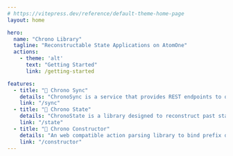 ```yaml
---
# https://vitepress.dev/reference/default-theme-home-page
layout: home

hero:
  name: "Chrono Library"
  tagline: "Reconstructable State Applications on AtomOne"
  actions:
    - theme: 'alt'
      text: "Getting Started"
      link: /getting-started

features:
  - title: "🔗 Chrono Sync"
    details: "ChronoSync is a service that provides REST endpoints to query memos as they are processed from blockchain events."
    link: "/sync"
  - title: "🔗 Chrono State"
    details: "ChronoState is a library designed to reconstruct past states and validate present actions in applications by leveraging event sourcing."
    link: "/state"
  - title: "🔗 Chrono Constructor"
    details: "An web compatible action parsing library to bind prefix data to functions to reconstruct state on client-side."
    link: "/constructor"
---
```



